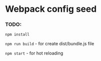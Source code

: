 # Webpack config seed


### TODO:  
`npm install`

`npm run build` - for create dist/bundle.js file

`npm start` - for hot reloading